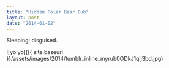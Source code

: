 ```yaml
---
title: "Hidden Polar Bear Cub"
layout: post
date: "2014-01-02"
---
```


Sleeping; disguised.

![yo yo]({{ site.baseurl }}/assets/images/2014/tumblr_inline_myrub0ODkJ1qlj3bd.jpg)
